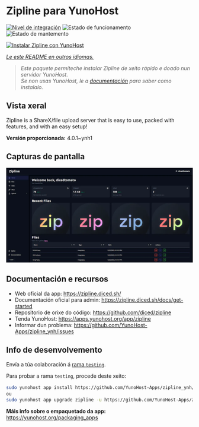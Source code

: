 <!--
NOTA: Este README foi creado automáticamente por <https://github.com/YunoHost/apps/tree/master/tools/readme_generator>
NON debe editarse manualmente.
-->

# Zipline para YunoHost

[![Nivel de integración](https://apps.yunohost.org/badge/integration/zipline)](https://ci-apps.yunohost.org/ci/apps/zipline/)
![Estado de funcionamento](https://apps.yunohost.org/badge/state/zipline)
![Estado de mantemento](https://apps.yunohost.org/badge/maintained/zipline)

[![Instalar Zipline con YunoHost](https://install-app.yunohost.org/install-with-yunohost.svg)](https://install-app.yunohost.org/?app=zipline)

*[Le este README en outros idiomas.](./ALL_README.md)*

> *Este paquete permíteche instalar Zipline de xeito rápido e doado nun servidor YunoHost.*  
> *Se non usas YunoHost, le a [documentación](https://yunohost.org/install) para saber como instalalo.*

## Vista xeral

Zipline is a ShareX/file upload server that is easy to use, packed with features, and with an easy setup! 

**Versión proporcionada:** 4.0.1~ynh1

## Capturas de pantalla

![Captura de pantalla de Zipline](./doc/screenshots/screenshot.png)

## Documentación e recursos

- Web oficial da app: <https://zipline.diced.sh/>
- Documentación oficial para admin: <https://zipline.diced.sh/docs/get-started>
- Repositorio de orixe do código: <https://github.com/diced/zipline>
- Tenda YunoHost: <https://apps.yunohost.org/app/zipline>
- Informar dun problema: <https://github.com/YunoHost-Apps/zipline_ynh/issues>

## Info de desenvolvemento

Envía a túa colaboración á [rama `testing`](https://github.com/YunoHost-Apps/zipline_ynh/tree/testing).

Para probar a rama `testing`, procede deste xeito:

```bash
sudo yunohost app install https://github.com/YunoHost-Apps/zipline_ynh/tree/testing --debug
ou
sudo yunohost app upgrade zipline -u https://github.com/YunoHost-Apps/zipline_ynh/tree/testing --debug
```

**Máis info sobre o empaquetado da app:** <https://yunohost.org/packaging_apps>
